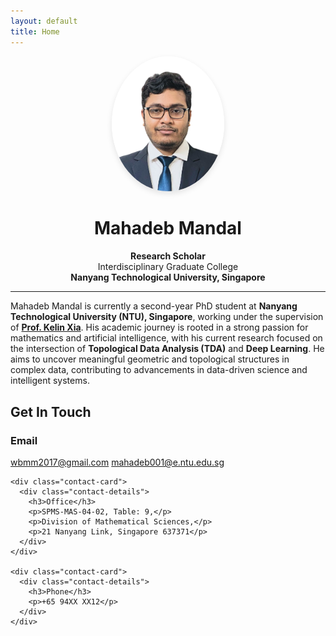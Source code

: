 ```yaml
---
layout: default
title: Home
---
```


<div align="center">
  <img src="assets/images/profile.png" alt="Profile Photo" width="180" style="border-radius: 50%; box-shadow: 0 4px 10px rgba(0,0,0,0.1);" />
  
  <h1>Mahadeb Mandal</h1>

  <p><strong>Research Scholar</strong><br>
  Interdisciplinary Graduate College<br>
  <strong>Nanyang Technological University, Singapore</strong></p>
</div>

---

Mahadeb Mandal is currently a second-year PhD student at **Nanyang Technological University (NTU), Singapore**, working under the supervision of [**Prof. Kelin Xia**](https://personal.ntu.edu.sg/xiakelin/index.html). His academic journey is rooted in a strong passion for mathematics and artificial intelligence, with his current research focused on the intersection of **Topological Data Analysis (TDA)** and **Deep Learning**. He aims to uncover meaningful geometric and topological structures in complex data, contributing to advancements in data-driven science and intelligent systems.


<section class="contact-section">
  <h2 class="section-title">Get In Touch</h2>
  <div class="contact-container">
    <div class="contact-card">
      <div class="contact-details">
        <h3>Email</h3>
        <a href="mailto:wbmm2017@gmail.com" class="contact-link">wbmm2017@gmail.com</a>
        <a href="mailto:mahadeb001@e.ntu.edu.sg" class="contact-link">mahadeb001@e.ntu.edu.sg</a>
      </div>
    </div>
    
    <div class="contact-card">
      <div class="contact-details">
        <h3>Office</h3>
        <p>SPMS-MAS-04-02, Table: 9,</p>
        <p>Division of Mathematical Sciences,</p>
        <p>21 Nanyang Link, Singapore 637371</p>
      </div>
    </div>
    
    <div class="contact-card">
      <div class="contact-details">
        <h3>Phone</h3>
        <p>+65 94XX XX12</p>
      </div>
    </div>
  </div>
</section>
